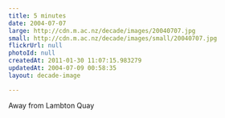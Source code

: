 ```yaml
---
title: 5 minutes
date: 2004-07-07
large: http://cdn.m.ac.nz/decade/images/20040707.jpg
small: http://cdn.m.ac.nz/decade/images/small/20040707.jpg
flickrUrl: null
photoId: null
createdAt: 2011-01-30 11:07:15.983279
updatedAt: 2004-07-09 00:58:35
layout: decade-image

---
```

Away from Lambton Quay

